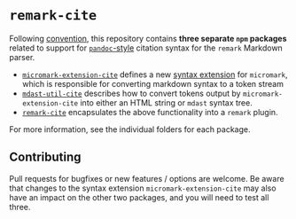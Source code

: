 # `remark-cite`

Following [convention](https://github.com/micromark/micromark/discussions/56), this repository contains **three separate `npm` packages** related to support for [`pandoc`-style](https://pandoc.org/MANUAL.html#extension-citations) citation syntax for the `remark` Markdown parser.

* [`micromark-extension-cite`](https://www.npmjs.com/package/@benrbray/micromark-extension-cite) defines a new [syntax extension](https://github.com/micromark/micromark#syntaxextension) for `micromark`, which is responsible for converting markdown syntax to a token stream
* [`mdast-util-cite`](https://www.npmjs.com/package/@benrbray/mdast-util-cite) describes how to convert tokens output by `micromark-extension-cite` into either an HTML string or `mdast` syntax tree.
* [`remark-cite`](https://www.npmjs.com/package/@benrbray/remark-cite) encapsulates the above functionality into a `remark` plugin.

For more information, see the individual folders for each package.

## Contributing

Pull requests for bugfixes or new features / options are welcome.  Be aware that changes to the syntax extension `micromark-extension-cite` may also have an impact on the other two packages, and you will need to test all three.